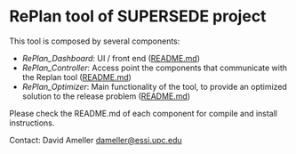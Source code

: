 # RePlan tool of SUPERSEDE project

This tool is composed by several components:

- *RePlan_Dashboard*: UI / front end ([README.md](./replan_dashboard/README.md))
- *RePlan_Controller*: Access point the components that communicate with the Replan tool ([README.md](./replan_controller/README.md))
- *RePlan_Optimizer*: Main functionality of the tool, to provide an optimized solution to the release problem ([README.md](./replan_optimizer/README.md))

Please check the README.md of each component for compile and install instructions.

Contact: David Ameller <dameller@essi.upc.edu>

